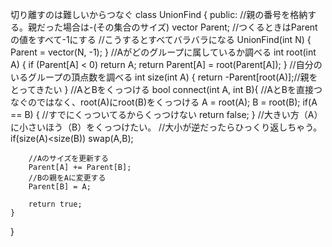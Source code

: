 切り離すのは難しいからつなぐ
class UnionFind {
public:
    //親の番号を格納する。親だった場合は-(その集合のサイズ)
    vector<int> Parent;
    //つくるときはParentの値をすべて-1にする
    //こうするとすべてバラバラになる
    UnionFind(int N) {
        Parent = vector<int>(N, -1);
    }
    //Aがどのグループに属しているか調べる
    int root(int A) {
        if (Parent[A] < 0) return A;
        return Parent[A] = root(Parent[A]);
    }
    //自分のいるグループの頂点数を調べる
    int size(int A) {
        return -Parent[root(A)];//親をとってきたい
    }
    //AとBをくっつける
    bool connect(int A, int B){
        //AとBを直接つなぐのではなく、root(A)にroot(B)をくっつける
        A = root(A);
        B = root(B);
        if(A == B) {
            //すでにくっついてるからくっつけない
            return false;
        }
        //大きい方（A）に小さいほう（B）をくっつけたい。
        //大小が逆だったらひっくり返しちゃう。
        if(size(A)<size(B)) swap(A,B);

        //Aのサイズを更新する
        Parent[A] += Parent[B];
        //Bの親をAに変更する
        Parent[B] = A;

        return true;
    } 
}
